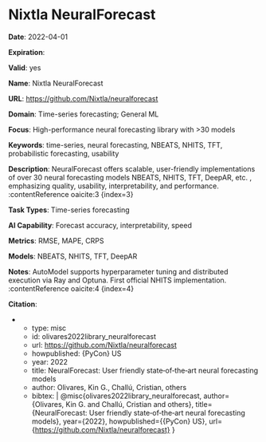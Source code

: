 # Nixtla NeuralForecast

**Date**: 2022-04-01

**Expiration**: 

**Valid**: yes

**Name**: Nixtla NeuralForecast

**URL**: https://github.com/Nixtla/neuralforecast

**Domain**: Time-series forecasting; General ML

**Focus**: High-performance neural forecasting library with >30 models

**Keywords**: time-series, neural forecasting, NBEATS, NHITS, TFT, probabilistic forecasting, usability

**Description**: NeuralForecast offers scalable, user-friendly implementations of over 30 neural forecasting models  NBEATS, NHITS, TFT, DeepAR, etc. , emphasizing quality, usability, interpretability, and performance. :contentReference oaicite:3 {index=3} 

**Task Types**: Time-series forecasting

**AI Capability**: Forecast accuracy, interpretability, speed

**Metrics**: RMSE, MAPE, CRPS

**Models**: NBEATS, NHITS, TFT, DeepAR

**Notes**: AutoModel supports hyperparameter tuning and distributed execution via Ray and Optuna. Fi­rst official NHITS implementation. :contentReference oaicite:4 {index=4}

**Citation**:

-
  - type: misc
  - id: olivares2022library_neuralforecast
  - url: https://github.com/Nixtla/neuralforecast
  - howpublished: {PyCon} US
  - year: 2022
  - title: NeuralForecast: User friendly state‑of‑the‑art neural forecasting models
  - author: Olivares, Kin G., Challú, Cristian, others
  - bibtex: |
      @misc{olivares2022library_neuralforecast,
        author={Olivares, Kin G. and Challú, Cristian and others},
        title={NeuralForecast: User friendly state‑of‑the‑art neural forecasting models},
        year={2022},
        howpublished={{PyCon} US},
        url={https://github.com/Nixtla/neuralforecast}
      }

